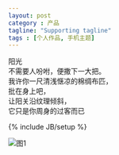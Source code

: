 ```yaml
---
layout: post
category : 产品
tagline: "Supporting tagline"
tags : [个人作品, 手机主题]
---
```


<p>
阳光<br>
不需要人吩咐，便撒下一大把。<br>
我许你一尺清浅惬凉的棉绸布匹，<br>
批在身上吧，<br>
让阳关沿纹理倾斜，<br>
它只是你周身的过客而已<br>
</p>

<!--break-->
{% include JB/setup %}

![图1](http://maggielmz.github.io/assets/images/2015/0428/phone_suse.jpg) 
